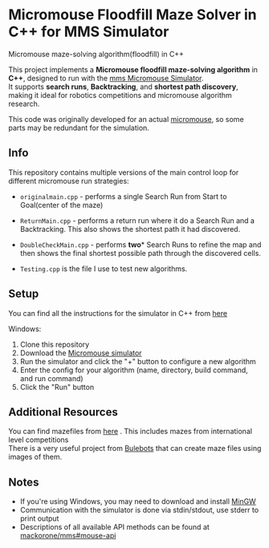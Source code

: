 # Micromouse Floodfill Maze Solver in C++ for MMS Simulator
Micromouse maze-solving algorithm(floodfill) in C++

This project implements a **Micromouse floodfill maze-solving algorithm** in **C++**, designed to run with the [mms Micromouse Simulator](https://github.com/mackorone/mms).  
It supports **search runs**, **Backtracking**, and **shortest path discovery**, making it ideal for robotics competitions and micromouse algorithm research.

This code was originally developed for an actual [micromouse](https://github.com/NadeeshaNJ/MicroMouse), so some parts may be redundant for the simulation.
## Info
This repository contains multiple versions of the main control loop for different micromouse run strategies:  
- `originalmain.cpp` - performs a single Search Run from Start to Goal(center of the maze)<br/>
* `ReturnMain.cpp` - performs a return run where it do a Search Run and a Backtracking. This also shows the shortest path it had discovered.<br/>
+ `DoubleCheckMain.cpp` - performs **two*** Search Runs to refine the map and then shows the final shortest possible path through the discovered cells.<br/>
- `Testing.cpp` is the file I use to test new algorithms.<br/>

## Setup

You can find all the instructions for the simulator in C++ from [here](https://github.com/mackorone/mms-cpp)   

Windows:

1. Clone this repository
2. Download the [Micromouse simulator](https://github.com/mackorone/mms#download)
3. Run the simulator and click the "+" button to configure a new algorithm
4. Enter the config for your algorithm (name, directory, build command, and run command)
5. Click the "Run" button

## Additional Resources

You can find mazefiles from [here](https://github.com/micromouseonline/mazefiles) . This includes mazes from international level competitions<br/>
There is a very useful project from [Bulebots](https://github.com/Bulebots/ommr) that can create maze files using images of them.

## Notes

- If you're using Windows, you may need to download and install [MinGW](http://mingw.org/wiki/Getting_Started)
- Communication with the simulator is done via stdin/stdout, use stderr to print output
- Descriptions of all available API methods can be found at [mackorone/mms#mouse-api](https://github.com/mackorone/mms#mouse-api)
